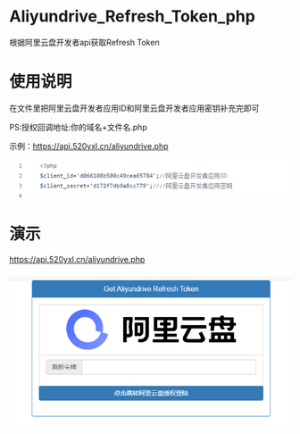 # Aliyundrive_Refresh_Token_php
根据阿里云盘开发者api获取Refresh Token

# 使用说明
在文件里把阿里云盘开发者应用ID和阿里云盘开发者应用密钥补充完即可

PS:授权回调地址:你的域名+文件名.php

示例：https://api.520yxl.cn/aliyundrive.php

![image](https://raw.githubusercontent.com/520yxl/Aliyundrive_Refresh_Token_php/main/image/20230615210756.png)
# 演示
https://api.520yxl.cn/aliyundrive.php

![image](https://raw.githubusercontent.com/520yxl/Aliyundrive_Refresh_Token_php/main/image/20230615211031.png)
